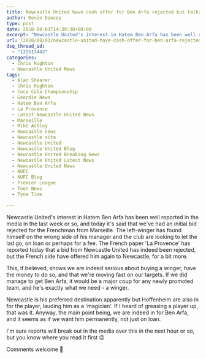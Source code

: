 ```yaml
---
title: Newcastle United have cash offer for Ben Arfa rejected but talks continue
author: Kevin Doocey
type: post
date: 2010-08-03T14:39:38+00:00
excerpt: "Newcastle United's interest in Hatem Ben Arfa has been well reported in the media in the last week or so, and today it's said that we've had an initial bid rejected for the Frenchman.."
url: /2010/08/03/newcastle-united-have-cash-offer-for-ben-arfa-rejected-but-talks-continue/
dsq_thread_id:
  - "125513443"
categories:
  - Chris Hughton
  - Newcastle United News
tags:
  - Alan Shearer
  - Chris Hughton
  - Coca Cola Championship
  - Geordie News
  - Hatem Ben Arfa
  - La Provence
  - Latest Newcastle United News
  - Marseille
  - Mike Ashley
  - Newcastle news
  - Newcastle site
  - Newcastle United
  - Newcastle United Blog
  - Newcastle United Breaking News
  - Newcastle United Latest News
  - Newcastle United News
  - NUFC
  - NUFC Blog
  - Premier League
  - Toon News
  - Tyne Time

---
```

Newcastle United's interest in Hatem Ben Arfa has been well reported in the media in the last week or so, and today it's said that we've had an initial bid rejected for the Frenchman from Marseille. The left-winger has found himself on the wrong side of his manager and the club are looking to let the lad go, on loan or perhaps for a fee. The French paper 'La Provence' has  reported today that a bid from Newcastle United has indeed been rejected, but the French side have offered him again to Newcastle, for a bit more.

This, if believed, shows we are indeed serious about buying a winger, have the money to do so, and that we're moving fast on our targets. If we did manage to get Ben Arfa, it would be a major coup for any newly promoted team, and he's exactly what we need - a winger.

Newcastle is his preferred destination apparently but Hoffenheim are also in for the player, lauding him as a 'magician'. If I heard of greasing a player up, that was it. Anyway, the main point being, we are indeed in for Ben Arfa, and it seems as if we want him permanently, not just on loan.

I'm sure reports will break out in the media over this in the next hour or so, but you know where you read it first 😉

Comments welcome 🙂
